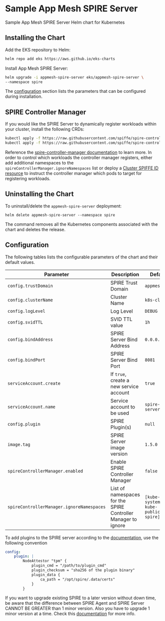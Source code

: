 # Sample App Mesh SPIRE Server

Sample App Mesh SPIRE Server Helm chart for Kubernetes

## Installing the Chart

Add the EKS repository to Helm:

```sh
helm repo add eks https://aws.github.io/eks-charts
```

Install App Mesh SPIRE Server:

```sh
helm upgrade -i appmesh-spire-server eks/appmesh-spire-server \
--namespace spire
```

The [configuration](#configuration) section lists the parameters that can be configured during installation.

## SPIRE Controller Manager

If you would like the SPIRE Server to dynamically register workloads within your cluster, install the following CRDs:

```sh
kubectl apply -f https://raw.githubusercontent.com/spiffe/spire-controller-manager/main/config/crd/bases/spire.spiffe.io_clusterfederatedtrustdomains.yaml
kubectl apply -f https://raw.githubusercontent.com/spiffe/spire-controller-manager/main/config/crd/bases/spire.spiffe.io_clusterspiffeids.yaml
```
Reference the [spire-controller-manager documentation](https://github.com/spiffe/spire-controller-manager) to learn more. In order to control which workloads the controller manager registers, either add additional namespaces to the `spireControllerManager.ignoreNamespaces` list or deploy a [Cluster SPIFFE ID resource](https://github.com/spiffe/spire-controller-manager/blob/main/docs/clusterspiffeid-crd.md) to instruct the controller manager which pods to target for registering workloads.


## Uninstalling the Chart

To uninstall/delete the `appmesh-spire-server` deployment:

```console
helm delete appmesh-spire-server --namespace spire
```

The command removes all the Kubernetes components associated with the chart and deletes the release.

## Configuration

The following tables lists the configurable parameters of the chart and their default values.

Parameter | Description | Default
--- | --- | ---
`config.trustDomain` | SPIRE Trust Domain | `appmesh.aws`
`config.clusterName` | Cluster Name | `k8s-cluster`
`config.logLevel` | Log Level | `DEBUG`
`config.svidTTL` | SVID TTL value | `1h`
`config.bindAddress` | SPIRE Server Bind Address | `0.0.0.0`
`config.bindPort` | SPIRE Server Bind Port | `8081`
`serviceAccount.create` | If `true`, create a new service account | `true`
`serviceAccount.name` | Service account to be used | `spire-server`
`config.plugin`| SPIRE Plugin(s) | `null`
`image.tag` | SPIRE Server image version | `1.5.0`
`spireControllerManager.enabled` | Enable SPIRE Controller Manager | `false`
`spireControllerManager.ignoreNamespaces` | List of namespaces for the SPIRE Controller Manager to ignore | `[kube-system, kube-public, spire]`


To add plugins to the SPIRE server according to the [documentation](https://spiffe.io/docs/latest/planning/extending/), use the following convention
``` yaml
config:
    plugin: |
        NodeAttestor "tpm" {
            plugin_cmd = "/path/to/plugin_cmd"
            plugin_checksum = "sha256 of the plugin binary"
            plugin_data {
                ca_path = "/opt/spire/.data/certs"
            }
        }       
```

If you want to upgrade existing SPIRE to a later version without down time, be aware that the difference between SPIRE Agent and SPIRE Server CANNOT BE GREATER than 1 minor version. Also you have to upgrade 1 minor version at a time. Check this [documentation](https://github.com/spiffe/spire/blob/main/doc/upgrading.md) for more info.
